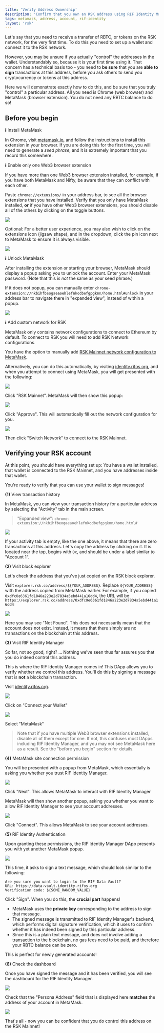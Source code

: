 ```yaml
---
title: 'Verify Address Ownership'
description: 'Confirm that you own an RSK address using RIF Identity Manager'
tags: metamask, address, account, rif-identity
layout: 'rsk'
---
```


Let's say that you need to receive a transfer of RBTC,
or tokens on the RSK network,
for the very first time.
To do this you need to set up a wallet and connect it to the RSK network.

However, you may be unsure if you actually "control" the addresses in the wallet.
Understandably so, because it is your first time using it.
That concern has a technical basis too -
you need to **be sure** that you are **able to sign** transactions at this address,
before you ask others to send you cryptocurrency or tokens at this address.

Here we will demonstrate exactly how to do this,
and be sure that you truly "control" a particular address.
All you need is Chrome (web browser) and MetaMask (browser extension).
You do not need any RBTC balance to do so!

## Before you begin

**ℹ️** Install MetaMask

In Chrome, visit [metamask.io](https://metamask.io/),
and follow the instructions to install this extension in your browser.
If you are doing this for the first time,
you will need to generate a *seed phrase*,
and it is extremely important that you record this somewhere.

**ℹ️** Enable only one Web3 browser extension

If you have more than one Web3 browser extension installed,
for example, if you have both MetaMask and Nifty,
be aware that they can conflict with each other.

Paste `chrome://extensions/` in your address bar,
to see all the browser extensions that you have installed.
Verify that you only have MetaMask installed, **or**
if you have other Web3 browser extensions,
you should disable all of the others by clicking on the toggle buttons.

![](/assets/img/kb/verify-address-ownership/rif-identity-metamask-disable-other-web3-extensions.png)


Optional:
For a better user experience, you may also wish to
click on the extensions icon (jigsaw shape), and in the dropdown,
click the pin icon next to MetaMask to ensure it is always visible.

![](/assets/img/kb/verify-address-ownership/rif-identity-metamask-pin-extension-dropdown.png)

**ℹ️** Unlock MetaMask

After installing the extension or starting your browser,
MetaMask should display a popup asking you to unlock the account.
Enter your MetaMask password.
(Note that this is *not* the same as your seed phrase.)

If it does not popup, you can manually enter
`chrome-extension://nkbihfbeogaeaoehlefnkodbefgpgknn/home.html#unlock`
in your address bar to navigate there in "expanded view",
instead of within a popup.

![](/assets/img/kb/verify-address-ownership/rif-identity-metamask-unlock.png)

**ℹ️** Add custom network for RSK

MetaMask only contains network configurations to connect to Ethereum by default.
To connect to RSK you will need to add RSK Network configurations.

You have the option to manually add
[RSK Mainnet network configuration to MetaMask](/wallet/use/metamask/).

Alternatively, you can do this automatically,
by visiting [identity.rifos.org](https://identity.rifos.org/),
and when you attempt to connect using MetaMask,
you will get presented with the following:

![](/assets/img/kb/verify-address-ownership/rif-identity-metamask-auto-network-1.png)

Click "RSK Mainnet". MetaMask will then show this popup:

![](/assets/img/kb/verify-address-ownership/rif-identity-metamask-auto-network-2.png)

Click "Approve". This will automatically fill out the network configuration for you.

![](/assets/img/kb/verify-address-ownership/rif-identity-metamask-auto-network-3.png)

Then click "Switch Network" to connect to the RSK Mainnet.

## Verifying your RSK account

At this point, you should have everything set up:
You have a wallet installed,
that wallet is connected to the RSK Mainnet,
and you have addresses inside that wallet.

You're ready to verify that you can use your wallet to sign messages!

**(1)** View transaction history

In MetaMask, you can view your transaction history for a particular address
by selecting the "Activity" tab in the main screen.

> "Expanded view": `chrome-extension://nkbihfbeogaeaoehlefnkodbefgpgknn/home.html#`

![](/assets/img/kb/verify-address-ownership/rif-identity-metamask-transaction-history.png)

If your activity tab is empty, like the one above,
it means that there are zero transactions at this address.
Let's copy the address by clicking on it.
It is located near the top, begins with `0x`,
and should be under a label similar to "Account 1".

**(2)**  Visit block explorer

Let's check the address that you've just copied
on the RSK block explorer.

Visit `explorer.rsk.co/address/${YOUR_ADDRESS}`.
Replace `${YOUR_ADDRESS}` with the address copied from MetaMask earlier.
For example, if you copied `0xdfc0e6361fd1846a223e2d7834a5ebd441a16dd4`,
the URL will be `https://explorer.rsk.co/address/0xdfc0e6361fd1846a223e2d7834a5ebd441a16dd4`

![](/assets/img/kb/verify-address-ownership/rif-identity-metamask-block-explorer-address-not-found.png)

Here you may see "Not Found".
This does not necessarily mean that the account does not exist.
Instead, it means that there simply are no transactions on the blockchain at this address.

**(3)** Visit RIF Identity Manager

So far, not so good, right?
... Nothing we've seen thus far assures you
that you do indeed control this address.

This is where the RIF Identity Manager comes in!
This DApp allows you to verify whether we control this address.
You'll do this by signing a message that is **not** a blockchain transaction.

Visit [identity.rifos.org](https://identity.rifos.org/).

![](/assets/img/kb/verify-address-ownership/rif-identity-metamask-visit.png)

Click on "Connect your Wallet"

![](/assets/img/kb/verify-address-ownership/rif-identity-metamask-connect-wallet.png)

Select "MetaMask"

> Note that if you have multiple Web3 browser extensions installed,
> disable all of them except for one.
> If not, this confuses most DApps including RIF Identity Manager,
> and you may not see MetaMask here as a result.
> See the "before you begin" section for details.

**(4)** MetaMask site connection permission

You will be presented with a popup from MetaMask,
which essentially is asking you whether you trust RIF Identity Manager.

![](/assets/img/kb/verify-address-ownership/rif-identity-metamask-connect-site-permission.png)

Click "Next".
This allows MetaMask to interact with RIF Identity Manager

MetaMask will then show another popup,
asking you whether you want to allow RIF Identity Manager
to see your account addresses.

![](/assets/img/kb/verify-address-ownership/rif-identity-metamask-view-addresses-permission.png)

Click "Connect".
This allows MetaMask to see your account addresses.

**(5)** RIF Identity Authentication

Upon granting these permissions,
the RIF Identity Manager DApp
presents you with yet another MetaMask popup.

![](/assets/img/kb/verify-address-ownership/rif-identity-metamask-sign-authentication-text-message.png)

This time, it asks to sign a text message,
which should look similar to the following:

```text
Are you sure you want to login to the RIF Data Vault?
URL: https://data-vault.identity.rifos.org
Verification code: ${SOME_RANDOM_VALUE}
```

Click "Sign".
When you do this, the **crucial part** happens!

- MetaMask uses the **private key** corresponding to the address
  to sign that message.
- The signed message is transmitted to RIF Identity Manager's backend,
  which performs digital signature verification,
  which it uses to confirm whether it has indeed been signed by this particular address.
- Since this is a plain text message,
  and does not involve adding a transaction to the blockchain,
  no gas fees need to be paid,
  and therefore your RBTC balance can be zero.

This is perfect for newly generated accounts!

**(6)** Check the dashboard

Once you have signed the message and it has been verified,
you will see the dashboard for the RIF Identity Manager.

![](/assets/img/kb/verify-address-ownership/rif-identity-metamask-dashboard.png)

Check that the "Persona Address" field that is displayed here **matches**
the address of your account in MetaMask.

![](/assets/img/kb/verify-address-ownership/rif-identity-metamask-dashboard-persona-address.png)

That's all - now you can be confident that you do control this address on the RSK Mainnet!
